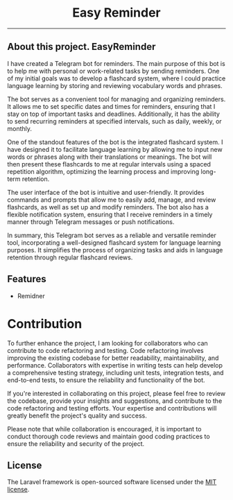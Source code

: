 <center><h1> Easy Reminder </h1></center>

---

## About this project. EasyReminder
I have created a Telegram bot for reminders. The main purpose of this bot is to help me with personal or work-related tasks by sending reminders. One of my initial goals was to develop a flashcard system, where I could practice language learning by storing and reviewing vocabulary words and phrases.

The bot serves as a convenient tool for managing and organizing reminders. It allows me to set specific dates and times for reminders, ensuring that I stay on top of important tasks and deadlines. Additionally, it has the ability to send recurring reminders at specified intervals, such as daily, weekly, or monthly.

One of the standout features of the bot is the integrated flashcard system. I have designed it to facilitate language learning by allowing me to input new words or phrases along with their translations or meanings. The bot will then present these flashcards to me at regular intervals using a spaced repetition algorithm, optimizing the learning process and improving long-term retention.

The user interface of the bot is intuitive and user-friendly. It provides commands and prompts that allow me to easily add, manage, and review flashcards, as well as set up and modify reminders. The bot also has a flexible notification system, ensuring that I receive reminders in a timely manner through Telegram messages or push notifications.

In summary, this Telegram bot serves as a reliable and versatile reminder tool, incorporating a well-designed flashcard system for language learning purposes. It simplifies the process of organizing tasks and aids in language retention through regular flashcard reviews.

## Features
- Remidner

# Contribution

To further enhance the project, I am looking for collaborators who can contribute to code refactoring and testing. Code refactoring involves improving the existing codebase for better readability, maintainability, and performance. Collaborators with expertise in writing tests can help develop a comprehensive testing strategy, including unit tests, integration tests, and end-to-end tests, to ensure the reliability and functionality of the bot.

If you're interested in collaborating on this project, please feel free to review the codebase, provide your insights and suggestions, and contribute to the code refactoring and testing efforts. Your expertise and contributions will greatly benefit the project's quality and success.

Please note that while collaboration is encouraged, it is important to conduct thorough code reviews and maintain good coding practices to ensure the reliability and security of the project.






## License

The Laravel framework is open-sourced software licensed under the [MIT license](https://opensource.org/licenses/MIT).
